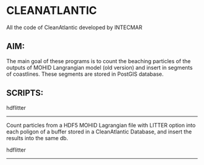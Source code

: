 # CLEANATLANTIC
All the code of CleanAtlantic developed by INTECMAR

AIM:
----
The main goal of these programs is to count the beaching particles of the outputs of MOHID Langrangian model (old version) and insert in segments of coastlines. These segments are stored in PostGIS database.

SCRIPTS:
--------

hdflitter
*********

Count particles from a HDF5 MOHID Lagrangian file with LITTER option into
each poligon of a buffer stored in a CleanAtlantic Database, and insert the
results into the same db.

hdflitter
*********
